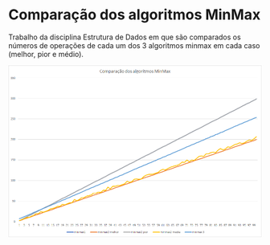 # Comparação dos algoritmos MinMax
Trabalho da disciplina Estrutura de Dados em que são comparados os números de operações de cada um dos 3 algoritmos minmax em cada caso (melhor, pior e médio).

![alt text](https://raw.githubusercontent.com/erickuniville/comparacoes-min-max-grafico/master/estd_bim2_grafico.png)